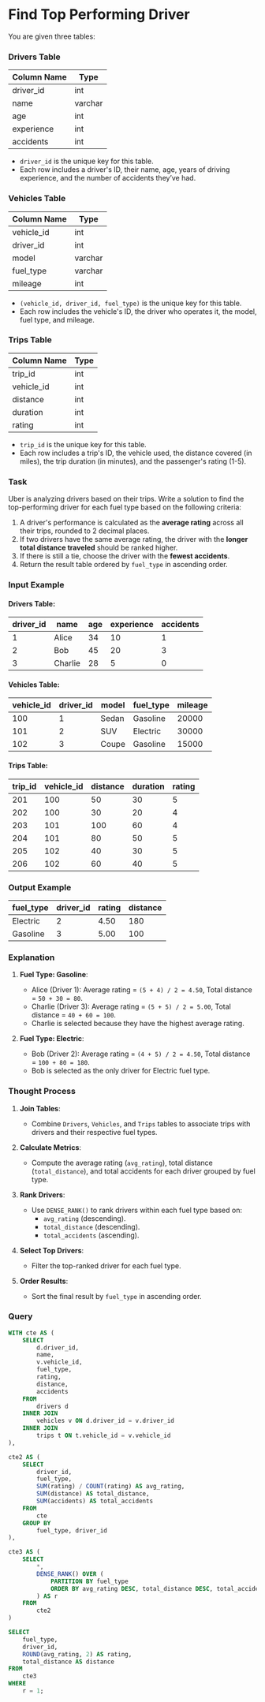 # Find Top Performing Driver

You are given three tables:

### Drivers Table
| Column Name  | Type    |
|--------------|---------|
| driver_id    | int     |
| name         | varchar |
| age          | int     |
| experience   | int     |
| accidents    | int     |

- `driver_id` is the unique key for this table.
- Each row includes a driver's ID, their name, age, years of driving experience, and the number of accidents they’ve had.

### Vehicles Table
| Column Name  | Type    |
|--------------|---------|
| vehicle_id   | int     |
| driver_id    | int     |
| model        | varchar |
| fuel_type    | varchar |
| mileage      | int     |

- `(vehicle_id, driver_id, fuel_type)` is the unique key for this table.
- Each row includes the vehicle's ID, the driver who operates it, the model, fuel type, and mileage.

### Trips Table
| Column Name  | Type    |
|--------------|---------|
| trip_id      | int     |
| vehicle_id   | int     |
| distance     | int     |
| duration     | int     |
| rating       | int     |

- `trip_id` is the unique key for this table.
- Each row includes a trip's ID, the vehicle used, the distance covered (in miles), the trip duration (in minutes), and the passenger's rating (1-5).

### Task
Uber is analyzing drivers based on their trips. Write a solution to find the top-performing driver for each fuel type based on the following criteria:

1. A driver's performance is calculated as the **average rating** across all their trips, rounded to 2 decimal places.
2. If two drivers have the same average rating, the driver with the **longer total distance traveled** should be ranked higher.
3. If there is still a tie, choose the driver with the **fewest accidents**.
4. Return the result table ordered by `fuel_type` in ascending order.

### Input Example
#### Drivers Table:
| driver_id | name     | age | experience | accidents |
|-----------|----------|-----|------------|-----------|
| 1         | Alice    | 34  | 10         | 1         |
| 2         | Bob      | 45  | 20         | 3         |
| 3         | Charlie  | 28  | 5          | 0         |

#### Vehicles Table:
| vehicle_id | driver_id | model   | fuel_type | mileage |
|------------|-----------|---------|-----------|---------|
| 100        | 1         | Sedan   | Gasoline  | 20000   |
| 101        | 2         | SUV     | Electric  | 30000   |
| 102        | 3         | Coupe   | Gasoline  | 15000   |

#### Trips Table:
| trip_id | vehicle_id | distance | duration | rating |
|---------|------------|----------|----------|--------|
| 201     | 100        | 50       | 30       | 5      |
| 202     | 100        | 30       | 20       | 4      |
| 203     | 101        | 100      | 60       | 4      |
| 204     | 101        | 80       | 50       | 5      |
| 205     | 102        | 40       | 30       | 5      |
| 206     | 102        | 60       | 40       | 5      |

### Output Example
| fuel_type | driver_id | rating | distance |
|-----------|-----------|--------|----------|
| Electric  | 2         | 4.50   | 180      |
| Gasoline  | 3         | 5.00   | 100      |

### Explanation
1. **Fuel Type: Gasoline**:
   - Alice (Driver 1): Average rating = `(5 + 4) / 2 = 4.50`, Total distance = `50 + 30 = 80`.
   - Charlie (Driver 3): Average rating = `(5 + 5) / 2 = 5.00`, Total distance = `40 + 60 = 100`.
   - Charlie is selected because they have the highest average rating.

2. **Fuel Type: Electric**:
   - Bob (Driver 2): Average rating = `(4 + 5) / 2 = 4.50`, Total distance = `100 + 80 = 180`.
   - Bob is selected as the only driver for Electric fuel type.

### Thought Process
1. **Join Tables**:
   - Combine `Drivers`, `Vehicles`, and `Trips` tables to associate trips with drivers and their respective fuel types.

2. **Calculate Metrics**:
   - Compute the average rating (`avg_rating`), total distance (`total_distance`), and total accidents for each driver grouped by fuel type.

3. **Rank Drivers**:
   - Use `DENSE_RANK()` to rank drivers within each fuel type based on:
     - `avg_rating` (descending).
     - `total_distance` (descending).
     - `total_accidents` (ascending).

4. **Select Top Drivers**:
   - Filter the top-ranked driver for each fuel type.

5. **Order Results**:
   - Sort the final result by `fuel_type` in ascending order.

### Query
```sql
WITH cte AS (
    SELECT 
        d.driver_id,
        name,
        v.vehicle_id,
        fuel_type,
        rating,
        distance,
        accidents
    FROM 
        drivers d
    INNER JOIN 
        vehicles v ON d.driver_id = v.driver_id
    INNER JOIN 
        trips t ON t.vehicle_id = v.vehicle_id
),

cte2 AS (
    SELECT 
        driver_id,
        fuel_type,
        SUM(rating) / COUNT(rating) AS avg_rating,
        SUM(distance) AS total_distance,
        SUM(accidents) AS total_accidents
    FROM 
        cte
    GROUP BY 
        fuel_type, driver_id
),

cte3 AS (
    SELECT 
        *,
        DENSE_RANK() OVER (
            PARTITION BY fuel_type 
            ORDER BY avg_rating DESC, total_distance DESC, total_accidents ASC
        ) AS r
    FROM 
        cte2
)

SELECT 
    fuel_type,
    driver_id,
    ROUND(avg_rating, 2) AS rating,
    total_distance AS distance
FROM 
    cte3
WHERE 
    r = 1;

